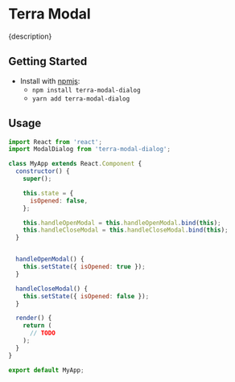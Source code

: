 # Terra Modal

{description}

## Getting Started

- Install with [npmjs](https://www.npmjs.com):
  - `npm install terra-modal-dialog`
  - `yarn add terra-modal-dialog`

## Usage

```jsx
import React from 'react';
import ModalDialog from 'terra-modal-dialog';

class MyApp extends React.Component {
  constructor() {
    super();

    this.state = {
      isOpened: false,
    };

    this.handleOpenModal = this.handleOpenModal.bind(this);
    this.handleCloseModal = this.handleCloseModal.bind(this);
  }


  handleOpenModal() {
    this.setState({ isOpened: true });
  }

  handleCloseModal() {
    this.setState({ isOpened: false });
  }

  render() {
    return (
      // TODO
    );
  }
}

export default MyApp;
```
